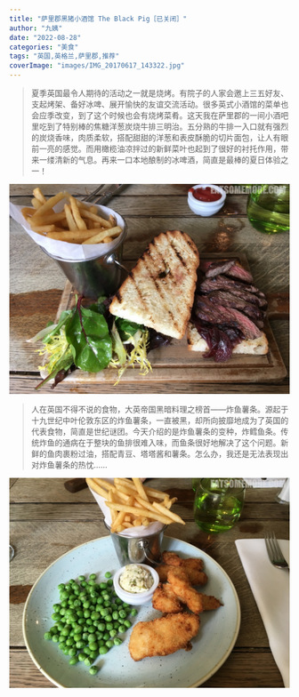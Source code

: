```yaml
---
title: "萨里郡黑猪小酒馆 The Black Pig［已关闭］"
author: "九姨"
date: "2022-08-28"
categories: "美食"
tags: "英国,英格兰,萨里郡,推荐"
coverImage: "images/IMG_20170617_143322.jpg"
---
```


>夏季英国最令人期待的活动之一就是烧烤。有院子的人家会邀上三五好友、支起烤架、备好冰啤、展开愉快的友谊交流活动。很多英式小酒馆的菜单也会应季改变，到了这个时候也会有烧烤菜肴。这天我在萨里郡的一间小酒吧里吃到了特别棒的焦糖洋葱炭烧牛排三明治。五分熟的牛排一入口就有强烈的炭烧香味，肉质柔软，搭配甜甜的洋葱和表皮酥脆的切片面包，让人有眼前一亮的感觉。而用橄榄油凉拌过的新鲜菜叶也起到了很好的衬托作用，带来一缕清新的气息。再来一口本地酿制的冰啤酒，简直是最棒的夏日体验之一！

![The Black Pig](images/IMG_20170617_143322.jpg)

>人在英国不得不说的食物，大英帝国黑暗料理之榜首——炸鱼薯条。源起于十九世纪中叶伦敦东区的炸鱼薯条，一直被黑，却所向披靡地成为了英国的代表食物，简直是世纪谜团。今天介绍的是炸鱼薯条的变种，炸鳕鱼条。传统炸鱼的通病在于整块的鱼排很难入味，而鱼条很好地解决了这个问题。新鲜的鱼肉裹粉过油，搭配青豆、塔塔酱和薯条。怎么办，我还是无法表现出对炸鱼薯条的热忱……

![The Black Pig](images/IMG_20170617_143116.jpg)

